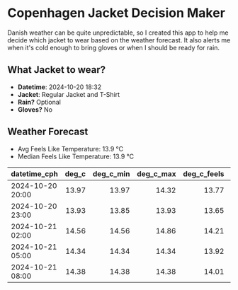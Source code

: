 
# Copenhagen Jacket Decision Maker

Danish weather can be quite unpredictable, so I created this app to help me decide which jacket to wear based on the weather forecast. 
It also alerts me when it's cold enough to bring gloves or when I should be ready for rain.

## What Jacket to wear?

- **Datetime**: 2024-10-20 18:32
- **Jacket**: Regular Jacket and T-Shirt
- **Rain?** Optional
- **Gloves?** No

## Weather Forecast
- Avg Feels Like Temperature: 13.9 °C
- Median Feels Like Temperature: 13.9 °C

| datetime_cph     |   deg_c |   deg_c_min |   deg_c_max |   deg_c_feels | weather   | wind   | rain   |
|:-----------------|--------:|------------:|------------:|--------------:|:----------|:-------|:-------|
| 2024-10-20 20:00 |   13.97 |       13.97 |       14.32 |         13.77 | Clouds    | High   | None   |
| 2024-10-20 23:00 |   13.93 |       13.85 |       13.93 |         13.65 | Clouds    | High   | None   |
| 2024-10-21 02:00 |   14.56 |       14.56 |       14.86 |         14.21 | Clouds    | High   | None   |
| 2024-10-21 05:00 |   14.34 |       14.34 |       14.34 |         13.92 | Rain      | High   | Low    |
| 2024-10-21 08:00 |   14.38 |       14.38 |       14.38 |         14.01 | Clouds    | High   | None   |
        